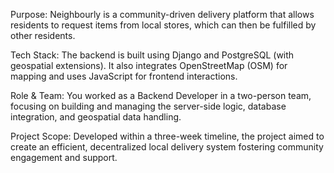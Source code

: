 Purpose: Neighbourly is a community-driven delivery platform that allows residents to request items from local stores, which can then be fulfilled by other residents.

Tech Stack: The backend is built using Django and PostgreSQL (with geospatial extensions). It also integrates OpenStreetMap (OSM) for mapping and uses JavaScript for frontend interactions.

Role & Team: You worked as a Backend Developer in a two-person team, focusing on building and managing the server-side logic, database integration, and geospatial data handling.

Project Scope: Developed within a three-week timeline, the project aimed to create an efficient, decentralized local delivery system fostering community engagement and support.
